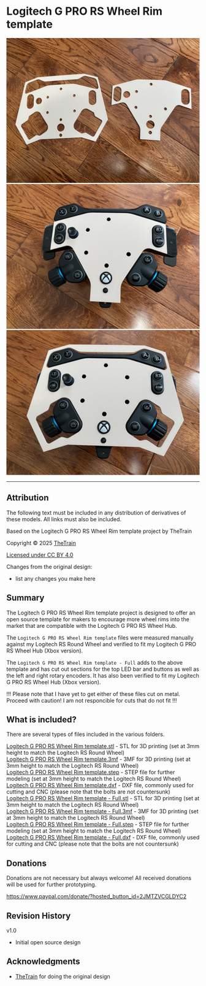 # Logitech G PRO RS Wheel Rim template
![Logitech G PRO RS Wheel Rim template 01](Assets/Logitech_G_PRO_RS_Wheel_Rim_template_01.JPG)
![Logitech G PRO RS Wheel Rim template 04](Assets/Logitech_G_PRO_RS_Wheel_Rim_template_04.JPG)
![Logitech G PRO RS Wheel Rim template 05](Assets/Logitech_G_PRO_RS_Wheel_Rim_template_05.JPG)


---

## Attribution

The following text must be included in any distribution of derivatives of these models. All links must also be included.

Based on the Logitech G PRO RS Wheel Rim template project by TheTrain

Copyright © 2025 [TheTrain](https://x.com/thetrain24)

[Licensed under CC BY 4.0](https://creativecommons.org/licenses/by/4.0/)

Changes from the original design:
  - list any changes you make here


## Summary

The Logitech G PRO RS Wheel Rim template project is designed to offer an open source template for makers to encourage more wheel rims into the market that are compatible with the Logitech G PRO RS Wheel Hub.

The `Logitech G PRO RS Wheel Rim template` files were measured manually against my Logitech RS Round Wheel and verified to fit my Logitech G PRO RS Wheel Hub (Xbox version).

The `Logitech G PRO RS Wheel Rim template - Full` adds to the above template and has cut out sections for the top LED bar and buttons as well as the left and right rotary encoders.  It has also been verified to fit my Logitech G PRO RS Wheel Hub (Xbox version).

!!! Please note that I have yet to get either of these files cut on metal.  Proceed with caution!  I am not responcible for cuts that do not fit !!!


## What is included?

There are several types of files included in the various folders.

[Logitech G PRO RS Wheel Rim template.stl](/3D%20Print%20Files/Logitech%20G%20PRO%20RS%20Wheel%20Rim%20template.stl) - STL for 3D printing (set at 3mm height to match the Logitech RS Round Wheel)</br>
[Logitech G PRO RS Wheel Rim template.3mf](/3D%20Print%20Files/Logitech%20G%20PRO%20RS%20Wheel%20Rim%20template.3mf) - 3MF for 3D printing (set at 3mm height to match the Logitech RS Round Wheel)</br>
[Logitech G PRO RS Wheel Rim template.step](/Source%20files/Logitech%20G%20PRO%20RS%20Wheel%20Rim%20template.step) - STEP file for further modeling (set at 3mm height to match the Logitech RS Round Wheel)</br>
[Logitech G PRO RS Wheel Rim template.dxf](/DXF%20files/Logitech%20G%20PRO%20RS%20Wheel%20Rim%20template.dxf) - DXF file, commonly used for cutting and CNC (please note that the bolts are not countersunk)</br>
[Logitech G PRO RS Wheel Rim template - Full.stl](/3D%20Print%20Files/Logitech%20G%20PRO%20RS%20Wheel%20Rim%20template%20-%20Full.stl) - STL for 3D printing (set at 3mm height to match the Logitech RS Round Wheel)</br>
[Logitech G PRO RS Wheel Rim template - Full.3mf](/3D%20Print%20Files/Logitech%20G%20PRO%20RS%20Wheel%20Rim%20template%20-%20Full.3mf) - 3MF for 3D printing (set at 3mm height to match the Logitech RS Round Wheel)</br>
[Logitech G PRO RS Wheel Rim template - Full.step](/Source%20files/Logitech%20G%20PRO%20RS%20Wheel%20Rim%20template%20-%20Full.step) - STEP file for further modeling (set at 3mm height to match the Logitech RS Round Wheel)</br>
[Logitech G PRO RS Wheel Rim template - Full.dxf](/DXF%20files/Logitech%20G%20PRO%20RS%20Wheel%20Rim%20template%20-%20Full.dxf) - DXF file, commonly used for cutting and CNC (please note that the bolts are not countersunk)</br>


## Donations

Donations are not necessary but always welcome!  All received donations will be used for further prototyping.

https://www.paypal.com/donate/?hosted_button_id=2JMTZVCGLDYC2


## Revision History

v1.0
- Initial open source design


## Acknowledgments

- [TheTrain](https://x.com/thetrain24) for doing the original design